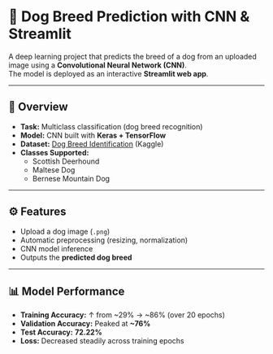 # 🐶 Dog Breed Prediction with CNN & Streamlit  

A deep learning project that predicts the breed of a dog from an uploaded image using a **Convolutional Neural Network (CNN)**.  
The model is deployed as an interactive **Streamlit web app**.  

---

## 📌 Overview
- **Task:** Multiclass classification (dog breed recognition)  
- **Model:** CNN built with **Keras + TensorFlow**  
- **Dataset:** [Dog Breed Identification](https://www.kaggle.com/datasets/catherinehorng/dogbreedidfromcomp) (Kaggle)  
- **Classes Supported:**  
  - Scottish Deerhound  
  - Maltese Dog  
  - Bernese Mountain Dog  

---

## ⚙️ Features
- Upload a dog image (`.png`)  
- Automatic preprocessing (resizing, normalization)  
- CNN model inference  
- Outputs the **predicted dog breed**  

---

## 📊 Model Performance
- **Training Accuracy:** ↑ from ~29% → ~86% (over 20 epochs)  
- **Validation Accuracy:** Peaked at **~76%**  
- **Test Accuracy:** **72.22%**  
- **Loss:** Decreased steadily across training epochs
